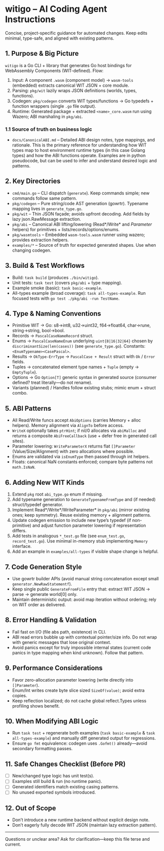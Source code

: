 # witigo – AI Coding Agent Instructions

Concise, project-specific guidance for automated changes. Keep edits minimal, type-safe, and aligned with existing patterns.

## 1. Purpose & Big Picture
`witigo` is a Go CLI + library that generates Go host bindings for WebAssembly Components (WIT-defined). Flow:
1. Input: A component `.wasm` (component model) → `wasm-tools` (embedded) extracts canonical WIT JSON + core module.
2. Parsing: `pkg/wit` lazily wraps JSON definitions (worlds, types, functions).
3. Codegen: `pkg/codegen` converts WIT types/functions → Go typedefs + function wrappers (single `.go` file output).
4. Runtime: Generated package + extracted `<name>_core.wasm` run using Wazero; ABI marshaling in `pkg/abi`.

### 1.1 Source of truth on business logic
- `docs/CanonicalABI.md` – Detailed ABI design notes, type mappings, and rationale. This is the primary reference for understanding how WIT types map to host environment runtime types (in this case Golang types) and how the ABI functions operate. Examples are in python pseudocode, but can be used to infer and understand desired logic and patterns.

## 2. Key Directories
- `cmd/main.go` – CLI dispatch (`generate`). Keep commands simple; new commands follow same pattern.
- `pkg/codegen` – Pure string/code AST generation (gowrtr). Typename mapping lives in `generate_type.go`.
- `pkg/wit` – Thin JSON façade; avoids upfront decoding. Add fields by lazy json.RawMessage extraction.
- `pkg/abi` – Canonical ABI lifting/lowering (Read*/Write* and *Parameter* helpers) for primitives + lists/records/options/enums.
- `pkg/wasmtools` – Embedded `wasm-tools.wasm` runner using wazero; provides extraction helpers.
- `examples/*` – Source of truth for expected generated shapes. Use when changing codegen.

## 3. Build & Test Workflows
- Build: `task build` (produces `./bin/witigo`).
- Unit tests: `task test` (covers `pkg/abi` + type mapping).
- Example smoke (basic): `task basic-example`.
- All-types example (broad coverage): `task all-types-example`.
Run focused tests with `go test ./pkg/abi -run TestName`.

## 4. Type & Naming Conventions
- Primitive WIT → Go: s8→int8, u32→uint32, f64→float64, char→rune, string→string, bool→bool.
- Records → `PascalCaseNameRecord` struct.
- Enums → `PascalCaseNameEnum` underlying `uint{8|16|32|64}` chosen by `discriminantSize(len(cases))` (see `generate_type.go`). Constants: `<EnumTypename><CasePascal>`.
- Results → `OkType-ErrType` → `PascalCase + Result` struct with `Ok` / `Error` fields.
- Tuples → concatenated element type names + `Tuple` (empty → `EmptyTuple`).
- Options → Go `Option[T]` generic syntax in generated source (consumer defined? treat literally—do not rename).
- Variants (planned) / Handles follow existing stubs; mimic enum + struct combo.

## 5. ABI Patterns
- All Read/Write funcs accept `AbiOptions` (carries Memory + alloc helpers). Memory alignment via `AlignTo` before access.
- `WriteX` optionally takes `ptrHint`; if nil/0 allocates via `abiMalloc` and returns a composite `AbiFreeCallback` (use + defer free in generated call sites).
- Parameter lowering: `WriteParameterX` returns flat `[]Parameter` (Value/Size/Alignment) with zero allocations where possible.
- Enums are validated via `isEnumType` then passed through int helpers.
- Floats: canonical NaN constants enforced; compare byte patterns not `math.IsNaN`.

## 6. Adding New WIT Kinds
1. Extend `pkg` root `abi_type.go` enum if missing.
2. Add typename generation to `GenerateTypenameFromType` and (if needed) struct/typedef generator.
3. Implement Read*/Write*/WriteParameter* in `pkg/abi` (mirror existing ones; keep symmetry). Reuse existing memory + alignment patterns.
4. Update codegen emission to include new type’s typedef (if non-primitive) and adjust function parameter lowering if representation differs.
5. Add tests in analogous `*_test.go` file (see `enum_test.go`, `record_test.go`). Use minimal in-memory stub implementing `Memory` interface.
6. Add an example in `examples/all-types` if visible shape change is helpful.

## 7. Code Generation Style
- Use gowrtr builder APIs (avoid manual string concatenation except small `generator.NewRawStatementf`).
- Keep single public `GenerateFromFile` entry that: extract WIT JSON → parse → generate world[0] only.
- Maintain deterministic output: avoid map iteration without ordering; rely on WIT order as delivered.

## 8. Error Handling & Validation
- Fail fast on I/O (file abs path, existence) in CLI.
- ABI read errors bubble up with contextual pointer/size info. Do not wrap with generic messages that lose original context.
- Avoid panics except for truly impossible internal states (current code panics in type mapping when kind unknown). Follow that pattern.

## 9. Performance Considerations
- Favor zero-allocation parameter lowering (write directly into `[]Parameter`).
- Enum/Int writes create byte slice sized `SizeOf(value)`; avoid extra copies.
- Keep reflection localized; do not cache global reflect.Types unless profiling shows benefit.

## 10. When Modifying ABI Logic
- Run `task test` + regenerate both examples (`task basic-example` & `task all-types-example`) and manually diff generated output for regressions.
- Ensure `go fmt` equivalence: codegen uses `.Gofmt()` already—avoid secondary formatting passes.

## 11. Safe Changes Checklist (Before PR)
- [ ] New/changed type logic has unit test(s).
- [ ] Examples still build & run (no runtime panic).
- [ ] Generated identifiers match existing casing patterns.
- [ ] No unused exported symbols introduced.

## 12. Out of Scope
- Don’t introduce a new runtime backend without explicit design note.
- Don’t eagerly fully decode WIT JSON (maintain lazy extraction pattern).

---
Questions or unclear area? Ask for clarification—keep this file terse and current.
